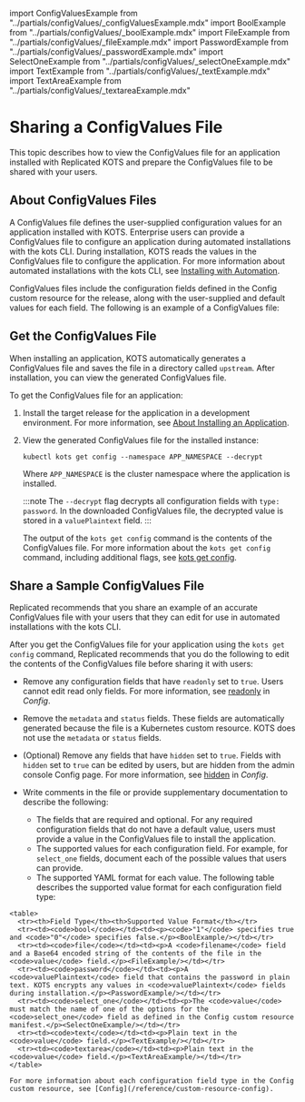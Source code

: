 import ConfigValuesExample from "../partials/configValues/_configValuesExample.mdx"
import BoolExample from "../partials/configValues/_boolExample.mdx"
import FileExample from "../partials/configValues/_fileExample.mdx"
import PasswordExample from "../partials/configValues/_passwordExample.mdx"
import SelectOneExample from "../partials/configValues/_selectOneExample.mdx"
import TextExample from "../partials/configValues/_textExample.mdx"
import TextAreaExample from "../partials/configValues/_textareaExample.mdx"

# Sharing a ConfigValues File

This topic describes how to view the ConfigValues file for an application installed with Replicated KOTS and prepare the ConfigValues file to be shared with your users.

## About ConfigValues Files

A ConfigValues file defines the user-supplied configuration values for an application installed with KOTS. Enterprise users can provide a ConfigValues file to configure an application during automated installations with the kots CLI. During installation, KOTS reads the values in the ConfigValues file to configure the application. For more information about automated installations with the kots CLI, see [Installing with Automation](/enterprise/installing-existing-cluster-automation).

ConfigValues files include the configuration fields defined in the Config custom resource for the release, along with the user-supplied and default values for each field. The following is an example of a ConfigValues file:

<ConfigValuesExample/>

## Get the ConfigValues File

When installing an application, KOTS automatically generates a ConfigValues file and saves the file in a directory called `upstream`. After installation, you can view the generated ConfigValues file.

To get the ConfigValues file for an application:

1. Install the target release for the application in a development environment. For more information, see [About Installing an Application](/enterprise/installing-overview).

1. View the generated ConfigValues file for the installed instance:

    ```
    kubectl kots get config --namespace APP_NAMESPACE --decrypt 
    ```
    Where `APP_NAMESPACE` is the cluster namespace where the application is installed.
    
    :::note
    The `--decrypt` flag decrypts all configuration fields with `type: password`. In the downloaded ConfigValues file, the decrypted value is stored in a `valuePlaintext` field.
    :::

    The output of the `kots get config` command is the contents of the ConfigValues file. For more information about the `kots get config` command, including additional flags, see [kots get config](/reference/kots-cli-get-config).
## Share a Sample ConfigValues File    

Replicated recommends that you share an example of an accurate ConfigValues file with your users that they can edit for use in automated installations with the kots CLI.

After you get the ConfigValues file for your application using the `kots get config` command, Replicated recommends that you do the following to edit the contents of the ConfigValues file before sharing it with users:

   * Remove any configuration fields that have `readonly` set to `true`. Users cannot edit read only fields. For more information, see [readonly](/reference/custom-resource-config#readonly) in _Config_.

   * Remove the `metadata` and `status` fields. These fields are automatically generated because the file is a Kubernetes custom resource. KOTS does not use the `metadata` or `status` fields.

   * (Optional) Remove any fields that have `hidden` set to `true`. Fields with `hidden` set to `true` can be edited by users, but are hidden from the admin console Config page. For more information, see [hidden](/reference/custom-resource-config#hidden) in _Config_.

   * Write comments in the file or provide supplementary documentation to describe the following:
      * The fields that are required and optional. For any required configuration fields that do not have a default value, users must provide a value in the ConfigValues file to install the application.
      * The supported values for each configuration field. For example, for `select_one` fields, document each of the possible values that users can provide.
      * The supported YAML format for each value. The following table describes the supported value format for each configuration field type:

    <table>
      <tr><th>Field Type</th><th>Supported Value Format</th></tr>
      <tr><td><code>bool</code></td><td><p><code>"1"</code> specifies true and <code>"0"</code> specifies false.</p><BoolExample/></td></tr>
      <tr><td><code>file</code></td><td><p>A <code>filename</code> field and a Base64 encoded string of the contents of the file in the <code>value</code> field.</p><FileExample/></td></tr>
      <tr><td><code>password</code></td><td><p>A <code>valuePlaintext</code> field that contains the password in plain text. KOTS encrypts any values in <code>valuePlaintext</code> fields during installation.</p><PasswordExample/></td></tr>
      <tr><td><code>select_one</code></td><td><p>The <code>value</code> must match the name of one of the options for the <code>select_one</code> field as defined in the Config custom resource manifest.</p><SelectOneExample/></td></tr>
      <tr><td><code>text</code></td><td><p>Plain text in the <code>value</code> field.</p><TextExample/></td></tr>
      <tr><td><code>textarea</code></td><td><p>Plain text in the <code>value</code> field.</p><TextAreaExample/></td></tr>
    </table>
  
    For more information about each configuration field type in the Config custom resource, see [Config](/reference/custom-resource-config).
